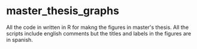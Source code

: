 # master_thesis_graphs
All the code in written in R for makng the figures in master's thesis. All the scripts include english comments but the titles and labels in the figures are in spanish. 
